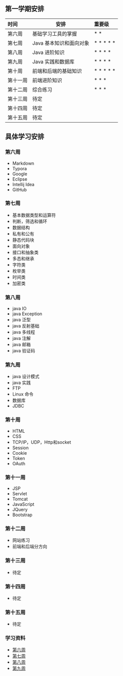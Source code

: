 ## 第一学期安排

| 时间   | 安排             | 重要级       |
| :--- | -------------- | :-------- |
| 第六周  | 基础学习工具的掌握      | * *       |
| 第七周  | Java 基本知识和面向对象 | * * * * * |
| 第八周  | Java 进阶知识      | * * * *   |
| 第九周  | Java 实践和数据库    | * * * *   |
| 第十周  | 前端和后端的基础知识     | * * * * * |
| 第十一周 | 前端进阶知识         | * * *     |
| 第十二周 | 综合练习           | * * *     |
| 第十三周 | 待定             |           |
| 第十四周 | 待定             |           |
| 第十五周 | 待定             |           |

## 具体学习安排

### 第六周

- Markdown
- Typora
- Google
- Eclipse
- Intellij Idea
- GitHub

### 第七周

- 基本数据类型和运算符
- 判断，筛选和循环
- 数据结构
- 私有和公有
- 静态代码块
- 面向对象
- 接口和抽象类
- 多态和继承
- 字符类
- 枚举类
- 时间类
- 加密类

### 第八周

- java IO
- java Exception
- java 泛型
- java 反射基础
- java 多线程
- java 注解
- java 邮箱
- java 验证码

### 第九周

- java 设计模式
- java 实践
- FTP
- Linux 命令
- 数据库
- JDBC

### 第十周

- HTML
- CSS
- TCP/IP，UDP，Http和socket
- Session
- Cookie
- Token
- OAuth

### 第十一周

- JSP
- Servlet
- Tomcat
- JavaScript
- JQuery
- Bootstrap

### 第十二周

- 网站练习
- 前端和后端分方向

### 第十三周

- 待定

### 第十四周

- 待定

### 第十五周

- 待定

### 学习资料

- [第六周](http://www.maijinta.top/doc/1.html)
- [第七周](http://www.maijinta.top/doc/2.html)
- [第八周](http://www.maijinta.top/doc/3.html)
- [第九周](http://www.maijinta.top/doc/4.html)
